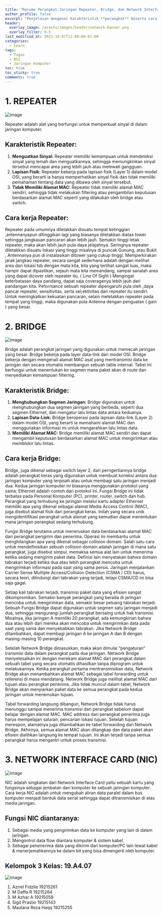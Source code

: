 ```yaml
---
title: "Resume Perangkat Jaringan Repeater, Bridge, dan Network Interface Card"
author_profile: false
excerpt: "Penjelasan mengenai karakteristik **perangkat** beserta cara kerjanya."
header:
  overlay_image: /assets/images/header/network-banner.png
  overlay_filter: 0.5
last_modified_at: 2023-10-07T12:00:00-01:00
categories:
  - Learn
tags:
  - Tugas
  - BSI
  - Jaringan Komputer
toc: true
toc_sticky: true
comments: true
---
```


# 1. REPEATER

![image](https://github.com/azrielbsi/azrielbsi.github.io/assets/126305178/b51e71df-9171-44d4-90ba-d5d499fa2c22)


Repeater adalah alat yang berfungsi untuk memperkuat sinyal di dalam jaringan komputer.

## Karakteristik Repeater:
1. **Menguatkan Sinyal:** Repeater memiliki kemampuan untuk mendeteksi sinyal yang lemah dan menguatkannya, sehingga memungkinkan sinyal tersebut mencapai area yang lebih jauh atau melewati gangguan.
2. **Lapisan Fisik:** Repeater bekerja pada lapisan fisik (Layer 1) dalam model OSI, yang berarti ia hanya memperhatikan sinyal fisik dan tidak memiliki pemahaman tentang data yang dibawa oleh sinyal tersebut.
3. **Tidak Memiliki Alamat MAC:** Repeater tidak memiliki alamat MAC sendiri, sehingga tidak melakukan filtering atau pengambilan keputusan berdasarkan alamat MAC seperti yang dilakukan oleh bridge atau switch.


## Cara kerja Repeater:
Repeater pada umumnya diletakkan disuatu tempat ketinggian ,antennanyapun ditinggikan lagi yang biasanya diletakkan diatas tower sehingga jangkauan pancaran akan lebih jauh. Semakin tinggi letak repeater, maka akan lebih jauh pula daya jelajahnya. Seringnya repeater diletakkan disuatu lokasi yang  tinggi misalnya di puncak Gunung, atau Bukit , Antennanya pun  di instalasikan ditower yang cukup tinggi.
Memperkirakan jarak jangkau repeater, secara sangat sederhana adalah dengan melihat area dari lokasi tsb dengan mata kita, bila yang terlihat sangat luas, maka hampir dapat dipastikan, sejauh mata kita memandang, sampai sanalah  area yang dapat dicover oleh repeater itu, ( Line Of Sight ) Mengingat keterbatasan daya pandang, dapat saja coveragenya lebih jauh dari pandangan kita.
Peformance sebuah repeater dipengaruhi pula oleh ,daya pancar repeater, sensitivitas, serta sel;ektivitas dari repeater itu sendiri. Untuk meningkatkan  kekuatan pancaran, selain meletakkan repeater pada tempat yang tinggi, maka digunakan pula Antenna dengan penguatan ( gain ) yang besar.


# 2. BRIDGE

![image](https://github.com/azrielbsi/azrielbsi.github.io/assets/126305178/90ff60d9-a93b-4715-bc52-1d474c35b9a6)

Bridge adalah perangkat jaringan yang digunakan untuk memecah jaringan yang besar. Bridge bekerja pada layer data-link dari model OSI. Bridge bekerja dengan mengenali alamat MAC asal yang mentransmisi data ke jaringan dan secara otomatis membangun sebuah table internal. Tabel ini berfungsi untuk menentukan ke segmen mana paket akan di route dan menyediakan kemampuan filtering.

## Karakteristik Bridge:
1. **Menghubungkan Segmen Jaringan:** Bridge digunakan untuk menghubungkan dua segmen jaringan yang berbeda, seperti dua segmen Ethernet, dan mengatur lalu lintas data antara keduanya.
2. **Lapisan Data-Link:** Bridge beroperasi pada lapisan data-link (Layer 2) dalam model OSI, yang berarti ia memahami alamat MAC dan menggunakan informasi ini untuk mengarahkan lalu lintas data.
3. **Memiliki Alamat MAC:** Bridge memiliki alamat MAC sendiri dan dapat mengambil keputusan berdasarkan alamat MAC untuk mengirimkan atau memblokir lalu lintas.

## Cara kerja Bridge:
Bridge, juga dikenal sebagai switch layer 2, dari perngertiannya bridge adalah perangkat keras yang digunakan untuk membuat koneksi antara dua jaringan komputer yang terpisah atau untuk membagi satu jaringan menjadi dua. Kedua jaringan komputer ini biasanya menggunakan protokol yang sama; Ethernet adalah contoh dari protokol ini. Fungsi Bridge ini tidak terbatas pada Personal Komputer (PC), printer, router, switch dan hub. Perangkat yang terhubung ke jaringan melalui kartu adapter Ethernet memiliki apa yang dikenal sebagai alamat Media Access Control (MAC), juga disebut alamat fisik dari perangkat keras. Inilah yang secara unik mengidentifikasi perangkat untuk alamat yang kemudian dapat menentukan mana jaringan perangkat sedang terhubung.

Fungsi Bridge terutama untuk meneruskan data berdasarkan alamat MAC dari perangkat pengirim dan penerima. Operasi ini membantu untuk menghilangkan apa yang dikenal sebagai collision domain. Salah satu cara untuk mendefinisikan sebuah collision domain adalah jaringan di mana satu perangkat, juga disebut simpul, memaksa semua alat lain untuk menerima ketika sedang mengirim paket data. Definisi lain menyatakan bahwa domain tabrakan terjadi ketika dua atau lebih perangkat mencoba untuk mengirimkan informasi pada saat yang sama persis. Jaringan menjalankan Carrier Sense Multiple Access/Collision Detection (CSMA / CD) harus, secara teori, dilindungi dari tabrakan yang terjadi, tetapi CSMA/CD ini bisa saja gagal.

Setiap kali tabrakan terjadi, transmisi paket data yang efisien sangat dikompromikan. Semakin banyak perangkat yang berada di jaringan mencoba untuk mengirimkan data, semakin besar peluang tabrakan terjadi. Sebuah Fungsi Bridge dapat digunakan untuk segmen satu jaringan menjadi dua, sehingga mengurangi jumlah perangkat bersaing untuk hak transmisi. Misalnya, jika jaringan A memiliki 20 perangkat, ada kemungkinan bahwa dua atau lebih dari mereka akan mencoba untuk mengirimkan data pada saat yang sama dan menyebabkan tabrakan. Jika Network Bridge ditambahkan, dapat membagi jaringan A ke jaringan A dan B dengan masing-masing 10 perangkat.

Setelah Network Bridge dimasukkan, maka akan dimulai “pengaturan” transmisi data dalam perangkat pada dua jaringan. Network Bridge menyelesaikan ini dengan merekam alamat MAC dari perangkat dalam sebuah tabel yang secara otomatis dihasilkan tanpa diprogram untuk melakukannya. Ketika perangkat pertama mentransmisikan data, Network Bridge akan menambahkan alamat MAC sebagai tabel forwarding untuk referensi di masa mendatang. Network Bridge juga melihat alamat MAC dari tujuan atau perangkat penerima. Jika tidak muncul dalam tabel, Network Bridge akan menyiarkan paket data ke semua perangkat pada kedua jaringan untuk menemukan tujuan.

Tabel forwarding langsung dibangun, Network Bridge tidak harus menunggu sampai menerima transmisi dari perangkat sebelum dapat belajar dengan alamat MAC. MAC address dari perangkat penerima juga harus mempelajari saluran, pencarian lokasi tujuan. Setelah tujuan merespon, alamatnya juga ditambahkan ke tabel forwarding dari Network Bridge. Akhirnya, semua alamat MAC akan ditangkap dan data paket akan efisien dialihkan langsung ke tempat tujuan. Ini akan terjadi tanpa semua perangkat harus mengantri untuk proses transmisi.


# 3. NETWORK INTERFACE CARD (NIC)

![image](https://github.com/azrielbsi/azrielbsi.github.io/assets/126305178/78d50bdb-d49a-444e-8525-7de207dda7f1)

NIC adalah singkatan dari Network Interface Card yaitu sebuah kartu yang fungsinya sebagai jembatan dari komputer ke sebuah jaringan komputer. Cara kerja NIC adalah untuk mengubah aliran data paralel dalam bus komputer menjadi bentuk data serial sehingga dapat ditransmisikan di atas media jaringan.

## Fungsi NIC diantaranya:
1. Sebagai media yang pengirimkan data ke komputer yang lain di dalam jaringan.
2. Mengontrol data flow diantara komputer & sistem kabel.
3. Sebagai penenerima data yang dikirim dari komputer/PC lain lewat kabel & menerjemahkannya ke dalam bit yang bisa dimengerti oleh komputer.


## Kelompok 3 Kelas: 19.A4.07

![image](https://github.com/azrielbsi/azrielbsi.github.io/assets/126305178/526ffa5e-f9e2-440c-8d4f-ee868a5e5b97)

1. Azriel Fidzlie 19215261
2. M Daffa R 19215264
3. M Azhar A 19215058
4. Sigit Prastio 19215143
5. Maulana Reza Haqq 19215255
